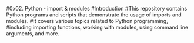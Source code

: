 #0x02. Python - import & modules
#Introduction
#This repository contains Python programs and scripts that demonstrate the usage of imports and modules.
#It covers various topics related to Python programming, 
#including importing functions, working with modules, using command line arguments, and more.
